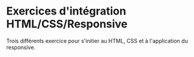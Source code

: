 # Exercices d'intégration HTML/CSS/Responsive

Trois différents exercice pour s'initier au HTML, CSS et à l'application du responsive.
